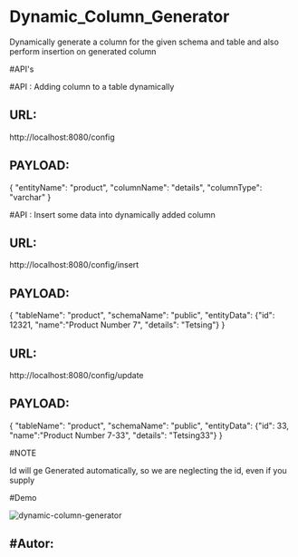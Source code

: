 # Dynamic_Column_Generator
Dynamically generate a column for the given schema and table and also perform insertion on generated column


#API's



#API : Adding column to a table dynamically

URL:
------------------------------
http://localhost:8080/config

PAYLOAD:
-------------------------------------
{
	"entityName": "product",
	"columnName": "details",
	"columnType": "varchar"
}



#API : Insert some data into dynamically added column

URL:
------------------------------
http://localhost:8080/config/insert

PAYLOAD:
-------------------------------------
{
	"tableName": "product",
	"schemaName": "public",
	"entityData": {"id": 12321, "name":"Product Number 7", "details": "Tetsing"}
}

URL:
------------------------------
http://localhost:8080/config/update

PAYLOAD:
-------------------------------------
{
	"tableName": "product",
	"schemaName": "public",
	"entityData": {"id": 33, "name":"Product Number 7-33", "details": "Tetsing33"}
}



#NOTE

Id will ge Generated automatically, so we are neglecting the id, even if you supply




#Demo

![dynamic-column-generator](https://user-images.githubusercontent.com/11975625/144183265-eb1f247b-c2e1-42ad-842c-89e9e82b0b5d.gif)



#Autor:
---------


